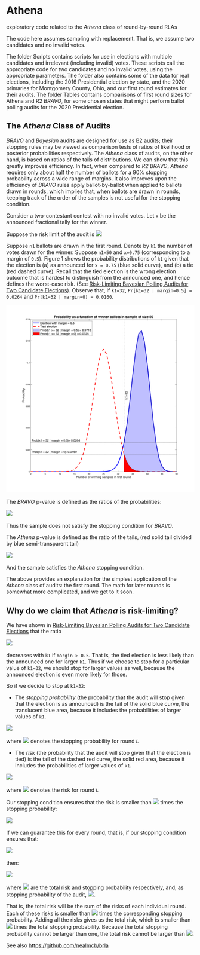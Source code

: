 # Athena
exploratory code related to the *Athena* class of round-by-round RLAs

The code here assumes sampling with replacement. That is, we assume two candidates and no invalid votes. 

The folder Scripts contains scripts for use in elections with multiple candidates and irrelevant (including invalid) votes. These scripts call the appropriate code for two candidates and no invalid votes, using the appropriate parameters. The folder also contains some of the data for real elections, including the 2016 Presidential election by state, and the 2020 primaries for Montgomery County, Ohio, and our first round estimates for their audits. The folder Tables contains comparisons of first round sizes for Athena and R2 *BRAVO*, for some chosen states that might perform ballot polling audits for the 2020 Presidential election. 

## The *Athena* Class of Audits

*BRAVO* and *Bayesian* audits are designed for use as B2 audits; their stopping rules may be viewed as comparison tests of ratios of likelihood or posterior probabilities respectively. The *Athena* class of audits, on the other hand, is based on ratios of the tails of distributions. We can show that this greatly improves efficiency. In fact, when compared to *R2 BRAVO*, *Athena* requires only about half the number of ballots for a 90\% stopping probability across a wide range of margins. It also improves upon the efficiency of *BRAVO* rules apply ballot-by-ballot when applied to ballots drawn in rounds, which implies that, when ballots are drawn in rounds, keeping track of the order of the samples is not useful for the stopping condition. 

Consider a two-contestant contest with no invalid votes. Let `x` be the announced fractional tally for the winner. 

Suppose the risk limit of the audit is <img src="https://render.githubusercontent.com/render/math?math=\large\alpha%3D0.1">

Suppose `n1` ballots are drawn in the first round. Denote by `k1` the number of votes drawn for the winner. Suppose `n1=50` and `x=0.75` (corresponding to a margin of `0.5`). Figure 1 shows the probability distributions of `k1` given that the election is (a) as announced for `x = 0.75` (blue solid curve), and (b) a tie (red dashed curve). Recall that the tied election is the wrong election outcome that is hardest to distinguish from the announced one, and hence defines the worst-case risk. (See [Risk-Limiting Bayesian Polling Audits for Two Candidate Elections](https://arxiv.org/abs/1902.00999)). Observe that, if `k1=32`, `Pr[k1=32 | margin=0.5] = 0.0264` and `Pr[k1=32 | margin=0] = 0.0160`. 
 
![Figure 1: Probability Distribution of Winner Votes for `x=0.75` and `n1=50`: First Round](fig/graph_athena_tails.png)

The *BRAVO* p-value is defined as the ratios of the probabilities: 

<img src="https://render.githubusercontent.com/render/math?math=\Large \frac{Prob(k1=32 \mid margin = 0)}{Prob(k1=32 \mid margin = 0.5)} = \frac{0.0160}{0.0264} = 0.6076 > \alpha">

Thus the sample does not satisfy the stopping condition for *BRAVO*. 

The *Athena* p-value is defined as the ratio of the tails, (red solid tail divided by blue semi-transparent tail)

<img src="https://render.githubusercontent.com/render/math?math=\Large \frac{Prob(k1 \geq 32 \mid margin = 0)}{Prob(k1 \geq 32 \mid margin = 0.5)} = \frac{0.0325}{0.9713} = 0.0334 < \alpha">

And the sample satisfies the *Athena* stopping condition. 

The above provides an explanation for the simplest application of the *Athena* class of audits: the first round. The math for later rounds is somewhat more complicated, and we get to it soon. 

## Why do we claim that *Athena* is risk-limiting? 

We have shown in [Risk-Limiting Bayesian Polling Audits for Two Candidate Elections](https://arxiv.org/abs/1902.00999) that the ratio

<img src="https://render.githubusercontent.com/render/math?math=\Large \frac{Prob(k1 \mid margin=0)}{Prob(k1 \mid margin)}">

decreases with `k1` if `margin > 0.5`. That is, the tied election is less likely than the announced one for larger `k1`. Thus if we choose to stop for a particular value of `k1=32`, we should stop for larger values as well, because the announced election is even more likely for those. 

So if we decide to stop at `k1=32`: 

* The *stopping probability* (the probability that the audit will stop given that the election is as announced) is the tail of the solid blue curve, the translucent blue area, because it includes the probabilities of larger values of `k1`. 

<img src="https://render.githubusercontent.com/render/math?math=\large S_1 = Prob(k1 \geq 32 \mid margin = 0.5)">

where <img src="https://render.githubusercontent.com/render/math?math=\large S_i"> denotes the stopping probability for round *i*. 

* The *risk* (the probability that the audit will stop given that the election is tied) is the tail of the dashed red curve, the solid red area, because it includes the probabilities of larger values of `k1`. 

<img src="https://render.githubusercontent.com/render/math?math=\large R_1 = Prob(k1 \geq 32 \mid margin = 0)">

where <img src="https://render.githubusercontent.com/render/math?math=\large R_i"> denotes the risk for round *i*.  

Our stopping condition ensures that the risk is smaller than <img src="https://render.githubusercontent.com/render/math?math=\large \alpha"> times the stopping probability: 

<img src="https://render.githubusercontent.com/render/math?math=\large R_1 \leq \alpha S_1">

If we can guarantee this for every round, that is, if our stopping condition ensures that: 

<img src="https://render.githubusercontent.com/render/math?math=\large R_i \leq \alpha S_i \forall i">

then: 

<img src="https://render.githubusercontent.com/render/math?math=\large R = \sum _i R_i \leq \alpha \sum _i S_i  = \alpha S \leq \alpha ">

where <img src="https://render.githubusercontent.com/render/math?math=\large R, S"> are the total risk and stopping probability respectively, and, as stopping probability of the audit, <img src="https://render.githubusercontent.com/render/math?math=\large%20S%20\leq%201">. 

That is, the total risk will be the sum of the risks of each individual round. Each of these risks is smaller than <img src="https://render.githubusercontent.com/render/math?math=\large \alpha"> times the corresponding stopping probability. Adding all the risks gives us the total risk, which is smaller than <img src="https://render.githubusercontent.com/render/math?math=\large \alpha"> times the total stopping probability. Because the total stopping probability cannot be larger than one, the total risk cannot be larger than <img src="https://render.githubusercontent.com/render/math?math=\large \alpha">. 

See also https://github.com/nealmcb/brla
